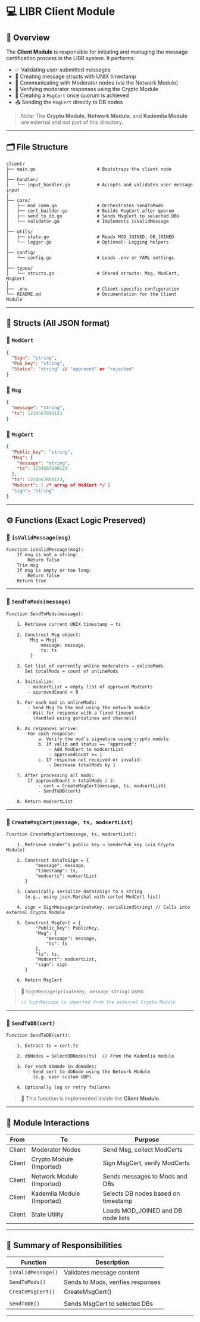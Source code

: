 # 💻 LIBR Client Module

## 📌 Overview

The **Client Module** is responsible for initiating and managing the message certification process in the LIBR system. It performs:

- ✅ Validating user-submitted messages
- 🧾 Creating message structs with UNIX timestamp
- 🤝 Communicating with Moderator nodes (via the Network Module)
- 🔐 Verifying moderator responses using the Crypto Module
- 🧠 Creating a `MsgCert` once quorum is achieved
- 📤 Sending the `MsgCert` directly to DB nodes

> Note: The **Crypto Module**, **Network Module**, and **Kademlia Module** are external and not part of this directory.

---

## 🗂️ File Structure

```text
client/
├── main.go                       # Bootstraps the client node
│
├── handler/
│   └── input_handler.go          # Accepts and validates user message input
│
├── core/
│   ├── mod_comm.go               # Orchestrates SendToMods
│   ├── cert_builder.go           # Builds MsgCert after quorum
│   ├── send_to_db.go             # Sends MsgCert to selected DBs
│   └── validator.go              # Implements isValidMessage
│
├── utils/
│   ├── state.go                  # Reads MOD_JOINED, DB_JOINED
│   └── logger.go                 # Optional: Logging helpers
│
├── config/
│   └── config.go                 # Loads .env or YAML settings
│
├── types/
│   └── structs.go                # Shared structs: Msg, ModCert, MsgCert
│
├── .env                          # Client-specific configuration
└── README.md                     # Documentation for the Client Module
```

---

## 🧩 Structs (All JSON format)

### 🔸 `ModCert`
```json
{
  "Sign": "string",
  "Pub_key": "string",
  "Status": "string" // "approved" or "rejected"
}
```

### 🔸 `Msg`
```json
{
  "message": "string",
  "ts": 1234567890123
}
```

### 🔸 `MsgCert`
```json
{
  "Public_key": "string",
  "Msg": {
    "message": "string",
    "ts": 1234567890123
  },
  "ts": 1234567890123,
  "Modcert": [ /* array of ModCert */ ]
  "sign": "string"
}
```

---

## ⚙️ Functions (Exact Logic Preserved)

### 🔹 `isValidMessage(msg)`

```
Function isValidMessage(msg):
    If msg is not a string:
        Return false
    Trim msg
    If msg is empty or too long:
        Return false
    Return true
```

---

### 🔹 `SendToMods(message)`

```
Function SendToMods(message):

    1. Retrieve current UNIX timestamp → ts

    2. Construct Msg object:
         Msg = Msg{
             message: message,
             ts: ts
         }

    3. Get list of currently online moderators → onlineMods
       Set totalMods = count of onlineMods

    4. Initialize:
        - modcertList = empty list of approved ModCerts
        - approvedCount = 0

    5. For each mod in onlineMods:
        - Send Msg to the mod using the network module
        - Wait for response with a fixed timeout
          (Handled using goroutines and channels)

    6. As responses arrive:
        For each response:
            a. Verify the mod’s signature using crypto module
            b. If valid and status == "approved":
                - Add ModCert to modcertList
                - approvedCount += 1
            c. If response not received or invalid:
                - Decrease totalMods by 1

    7. After processing all mods:
        If approvedCount > totalMods / 2:
            - cert = CreateMsgCert(message, ts, modcertList)
            - SendToDB(cert)

    8. Return modcertList
```

---

### 🔹 `CreateMsgCert(message, ts, modcertList)`

```
Function CreateMsgCert(message, ts, modcertList):

    1. Retrieve sender’s public key → SenderPub_key (via Crypto Module)

    2. Construct dataToSign = {
           "message": message,
           "timestamp": ts,
           "modcerts": modcertList
       }

    3. Canonically serialize dataToSign to a string
       (e.g., using json.Marshal with sorted ModCert list)

    4. sign = SignMessage(privateKey, serializedString) // Calls into external Crypto Module

    5. Construct MsgCert = {
           "Public_key": PublicKey,
           "Msg": {
               "message": message,
               "ts": ts
           },
           "ts": ts,
           "Modcert": modcertList,
           "sign": sign
       }

    6. Return MsgCert
```

> 🔐 `SignMessage(privateKey, message string)` uses:
> ```go
> // SignMessage is imported from the external Crypto Module
> ```

---

### 🔹 `SendToDB(cert)`

```
Function SendToDB(cert):

    1. Extract ts = cert.ts

    2. dbNodes = SelectDBNodes(ts)  // From the Kademlia module

    3. For each dbNode in dbNodes:
        - Send cert to dbNode using the Network Module
          (e.g. over custom UDP)

    4. Optionally log or retry failures
```

> 🧠 This function is implemented inside the **Client Module**.

---

## 🔄 Module Interactions

| From        | To              | Purpose                                      |
|-------------|------------------|----------------------------------------------|
| Client      | Moderator Nodes | Send Msg, collect ModCerts                   |
| Client      | Crypto Module (Imported)  | Sign MsgCert, verify ModCerts                |
| Client      | Network Module (Imported) | Sends messages to Mods and DBs               |
| Client      | Kademlia Module (Imported) | Selects DB nodes based on timestamp          |
| Client      | State Utility   | Loads MOD_JOINED and DB node lists           |

---

## 🧠 Summary of Responsibilities

| Function           | Description                              |
|--------------------|------------------------------------------|
| `isValidMessage()` | Validates message content                |
| `SendToMods()`     | Sends to Mods, verifies responses        |
| `CreateMsgCert()`  | CreateMsgCert() | Builds cert; signs via external Crypto Module
            |
| `SendToDB()`       | Sends MsgCert to selected DBs            |

---
